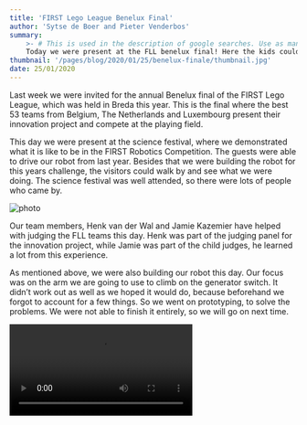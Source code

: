 ```yaml
---
title: 'FIRST Lego League Benelux Final'
author: 'Sytse de Boer and Pieter Venderbos'
summary:
    >- # This is used in the description of google searches. Use as many keywords as possible.
    Today we were present at the FLL benelux final! Here the kids could play with our robot and some members of our team also volunteered.
thumbnail: '/pages/blog/2020/01/25/benelux-finale/thumbnail.jpg'
date: 25/01/2020
---
```


Last week we were invited for the annual Benelux final of the FIRST Lego League, which was held in Breda this year. This is the final where the best 53 teams from Belgium, The Netherlands and Luxembourg present their innovation project and compete at the playing field.

This day we were present at the science festival, where we demonstrated what it is like to be in the FIRST Robotics Competition. The guests were able to drive our robot from last year. Besides that we were building the robot for this years challenge, the visitors could walk by and see what we were doing. The science festival was well attended, so there were lots of people who came by.

![photo]

Our team members, Henk van der Wal and Jamie Kazemier have helped with judging the FLL teams this day. Henk was part of the judging panel for the innovation project, while Jamie was part of the child judges, he learned a lot from this experience.

As mentioned above, we were also building our robot this day. Our focus was on the arm we are going to use to climb on the generator switch. It didn’t work out as well as we hoped it would do, because beforehand we forgot to account for a few things. So we went on prototyping, to solve the problems. We were not able to finish it entirely, so we will go on next time.

<video width="320" controls>
   <source src="/pages/blog/2020/01/25/benelux-finale/video.mp4" type="video/mp4">
   Video is not supported by your browser
</video>

[photo]: /pages/blog/2020/01/25/benelux-finale/working.jpg
